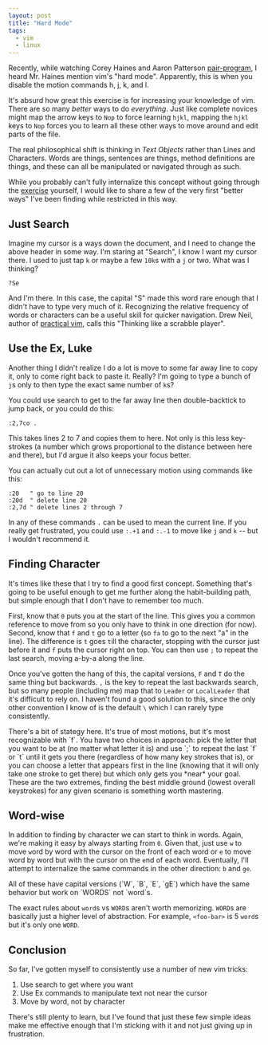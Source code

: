 ```yaml
---
layout: post
title: "Hard Mode"
tags:
  - vim
  - linux
---
```


Recently, while watching Corey Haines and Aaron Patterson 
[pair-program][peep], I heard Mr. Haines mention vim's "hard mode". 
Apparently, this is when you disable the motion commands h, j, k, and l.

[peep]: https://peepcode.com/products/play-by-play-aaroncorey

It's absurd how great this exercise is for increasing your knowledge of 
vim. There are so many *better* ways to do *everything*. Just like 
complete novices might map the arrow keys to `Nop` to force learning 
`hjkl`, mapping the `hjkl` keys to `Nop` forces you to learn all these 
other ways to move around and edit parts of the file.

The real philosophical shift is thinking in *Text Objects* rather than 
Lines and Characters. Words are things, sentences are things, method 
definitions are things, and these can all be manipulated or navigated 
through as such.

While you probably can't fully internalize this concept without going 
through the [exercise][hardmode] yourself, I would like to share a few 
of the very first "better ways" I've been finding while restricted in 
this way.

[hardmode]: https://github.com/wikitopian/hardmode

## Just Search

Imagine my cursor is a ways down the document, and I need to change the 
above header in some way. I'm staring at "Search", I know I want my 
cursor there. I used to just tap `k` or maybe a few `10k`s with a `j` or 
two. What was I thinking?

```
?Se
```

And I'm there. In this case, the capital "S" made this word rare enough 
that I didn't have to type very much of it. Recognizing the relative 
frequency of words or characters can be a useful skill for quicker 
navigation. Drew Neil, author of [practical vim][practical], calls this 
"Thinking like a scrabble player".

[practical]: http://pragprog.com/book/dnvim/practical-vim

## Use the Ex, Luke
Another thing I didn't realize I do a lot is move to some far away line 
to copy it, only to come right back to paste it. Really? I'm going to 
type a bunch of `j`s only to then type the exact same number of `k`s?

You could use search to get to the far away line then double-backtick to 
jump back, or you could do this:

```
:2,7co .
```

This takes lines 2 to 7 and copies them to here. Not only is this less 
key-strokes (a number which grows proportional to the distance between 
here and there), but I'd argue it also keeps your focus better.

You can actually cut out a lot of unnecessary motion using commands like 
this:

```
:20   " go to line 20
:20d  " delete line 20
:2,7d " delete lines 2 through 7
```

In any of these commands `.` can be used to mean the current line. If 
you really get frustrated, you could use `:.+1` and `:.-1` to move like 
`j` and `k` -- but I wouldn't recommend it.

## Finding Character

It's times like these that I try to find a good first concept. Something 
that's going to be useful enough to get me further along the 
habit-building path, but simple enough that I don't have to remember too 
much.

First, know that `0` puts you at the start of the line. This gives you a 
common reference to move from so you only have to think in one direction 
(for now). Second, know that `f` and `t` go to a letter (so `fa` to go 
to the next "a" in the line). The difference is `t` goes `t`ill the 
character, stopping with the cursor just before it and `f` puts the 
cursor right on top. You can then use `;` to repeat the last search, 
moving a-by-a along the line.

Once you've gotten the hang of this, the capital versions, `F` and `T` 
do the same thing but backwards. `,` is the key to repeat the last 
backwards search, but so many people (including me) map that to `Leader` 
or `LocalLeader` that it's difficult to rely on. I haven't found a good 
solution to this, since the only other convention I know of is the 
default `\` which I can rarely type consistently.

<div class="well">
There's a bit of stategy here. It's true of most motions, but it's most 
recognizable with `f`. You have two choices in approach: pick the letter 
that you want to be at (no matter what letter it is) and use `;` to 
repeat the last `f` or `t` until it gets you there (regardless of how 
many key strokes that is), or you can choose a letter that appears first 
in the line (knowing that it will only take one stroke to get there) but 
which only gets you *near* your goal. These are the two extremes, 
finding the best middle ground (lowest overall keystrokes) for any given 
scenario is something worth mastering.
</div>

## Word-wise

In addition to finding by character we can start to think in words. 
Again, we're making it easy by always starting from `0`. Given that, 
just use `w` to move `w`ord by word with the cursor on the front of each 
word or `e` to move word by word but with the cursor on the `e`nd of 
each word. Eventually, I'll attempt to internalize the same commands in 
the other direction: `b` and `ge`.

<div class="well">
All of these have capital versions (`W`, `B`, `E`, `gE`) which have the 
same behavior but work on `WORDS` not `word`s.

The exact rules about `word`s vs `WORD`s aren't worth memorizing. 
`WORD`s are basically just a higher level of abstraction. For example, 
`<foo-bar>` is 5 `word`s but it's only one `WORD`.
</div>

## Conclusion

So far, I've gotten myself to consistently use a number of new vim 
tricks:

1. Use search to get where you want
2. Use Ex commands to manipulate text not near the cursor
3. Move by word, not by character

There's still plenty to learn, but I've found that just these few simple 
ideas make me effective enough that I'm sticking with it and not just 
giving up in frustration.
